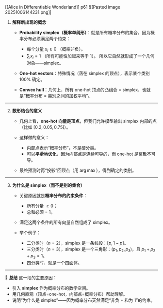 [[Alice in Differentiable Wonderland]]
p61
![[Pasted image 20251006144231.png]]




1. **解释新出现的概念**

   * **Probability simplex（概率单纯形）**：就是所有概率分布的集合。因为概率分布必须满足两个约束：

     * 每个分量 $x_{i} \geq 0$ （概率非负）。
     * $\sum_i x_{i} = 1$ （所有可能性加起来等于 1）。
       所以它自然就形成了一个几何对象——simplex。

   * **One-hot vectors**：特殊情况（落在 simplex 的顶点），表示某个类别 100% 确定。

   * **Convex hull**：几何上，所有 one-hot 顶点的凸组合 = simplex，也就是“概率分布 = 类别之间的加权平均”。

---

2. **数形结合的意义**

   * 几何上看，**one-hot 向量是顶点**，但我们允许模型输出 simplex 内部的点（比如 $[0.2,0.05,0.75]$）。
   * 这样做的意义：

     * 内部点表示“概率分布”，不是硬分类。
     * 可以**平滑地优化**，因为内部点是连续可导的，而 one-hot 是离散不可导。
   * 最终预测时再“投影”回顶点（用 $\arg\max$），得到确定的类别。

---

3. **为什么是 simplex（而不是别的集合）**

   * 关键原因就是**概率分布的约束条件**：

     * 所有分量 $\geq 0$；
     * 总和必须 = 1。
   * 满足这两个条件的所有向量自然组成了 simplex。
   * 举个例子：

     * 二分类时（$n=2$），simplex 是一条线段：$[p, 1-p]$。
     * 三分类时（$n=3$），simplex 是一个三角形：$(p_1,p_2,p_3)$，且 $p_1+p_2+p_3=1$。
     * 四分类时，就是一个四面体。

---

📌 **总结**
这一段的主要原因：

* 引入 **simplex** 作为概率分布的数学空间。
* 用几何直观（顶点=one-hot，内部点=概率分布）帮助理解。
* 说明“为什么是 simplex”——因为概率分布天然满足“非负 + 和为 1”的约束。
